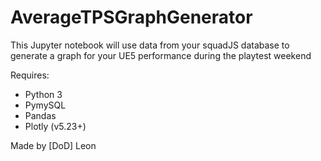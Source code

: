 # AverageTPSGraphGenerator

This Jupyter notebook will use data from your squadJS database to generate a graph for your UE5 performance during the playtest weekend

Requires: 
- Python 3
- PymySQL
- Pandas
- Plotly (v5.23+)



Made by [DoD] Leon
